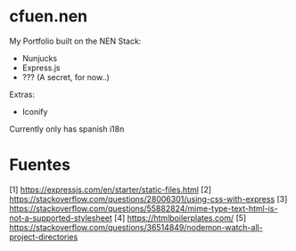 # cfuen.nen

My Portfolio built on the NEN Stack:

- Nunjucks
- Express.js
- ??? (A secret, for now..)

Extras:

- Iconify

Currently only has spanish i18n

# Fuentes
[1] https://expressjs.com/en/starter/static-files.html
[2] https://stackoverflow.com/questions/28006301/using-css-with-express
[3] https://stackoverflow.com/questions/55882824/mime-type-text-html-is-not-a-supported-stylesheet
[4] https://htmlboilerplates.com/
[5] https://stackoverflow.com/questions/36514849/nodemon-watch-all-project-directories
